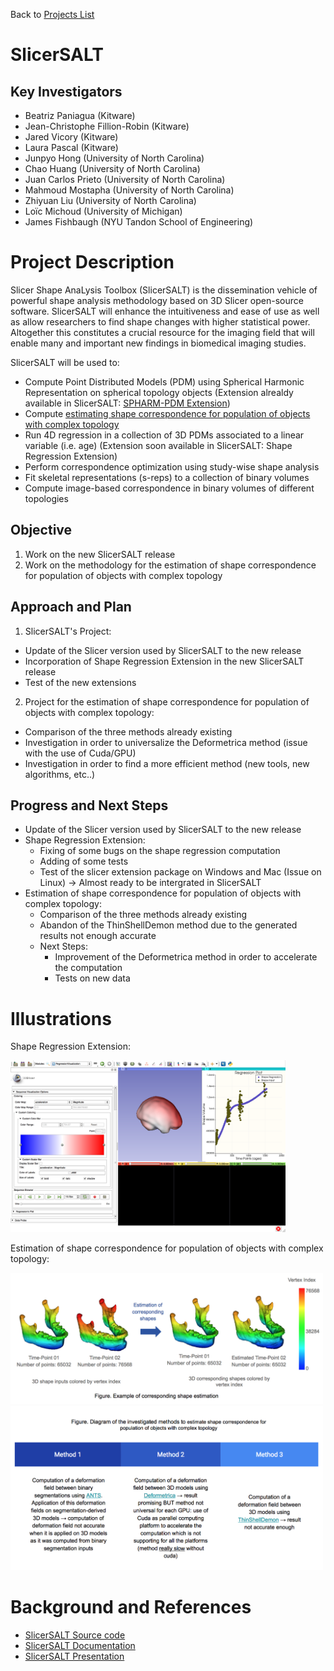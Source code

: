 Back to [Projects List](../../README.md#ProjectsList)

# SlicerSALT

## Key Investigators

- Beatriz Paniagua (Kitware)
- Jean-Christophe Fillion-Robin (Kitware) 
- Jared Vicory (Kitware)
- Laura Pascal (Kitware)
- Junpyo Hong (University of North Carolina)
- Chao Huang (University of North Carolina)
- Juan Carlos Prieto (University of North Carolina)
- Mahmoud Mostapha (University of North Carolina)
- Zhiyuan Liu (University of North Carolina)
- Loïc Michoud (University of Michigan)
- James Fishbaugh (NYU Tandon School of Engineering)

# Project Description

Slicer Shape AnaLysis Toolbox (SlicerSALT) is the dissemination vehicle of powerful shape analysis methodology based on 3D Slicer open-source software. SlicerSALT will enhance the intuitiveness and ease of use as well as allow researchers to find shape changes with higher statistical power. Altogether this constitutes a crucial resource for the imaging field that will enable many and important new findings in biomedical imaging studies. 

SlicerSALT will be used to: 
+ Compute Point Distributed Models (PDM) using Spherical Harmonic Representation on spherical topology objects (Extension alrealdy available in SlicerSALT: [SPHARM-PDM Extension](https://www.slicer.org/wiki/Documentation/4.8/Extensions/SpharmPdm))
+ Compute [estimating shape correspondence for population of objects with complex topology](https://github.com/laurapascal/slicerprojectweek2018/blob/master/Estimation_of_shape_correspondence_for_population_of_objects_with_complex_topology.pdf)
+ Run 4D regression in a collection of 3D PDMs associated to a linear variable (i.e. age) (Extension soon available in SlicerSALT: Shape Regression Extension)
+ Perform correspondence optimization using study-wise shape analysis 
+ Fit skeletal representations (s-reps) to a collection of binary volumes
+ Compute image-based correspondence in binary volumes of different topologies


## Objective

1. Work on the new SlicerSALT release
1. Work on the methodology for the estimation of shape correspondence for population of objects with complex topology


## Approach and Plan

1. SlicerSALT's Project: 
- Update of the Slicer version used by SlicerSALT to the new release
- Incorporation of Shape Regression Extension in the new SlicerSALT release
- Test of the new extensions
2. Project for the estimation of shape correspondence for population of objects with complex topology:
- Comparison of the three methods already existing
- Investigation in order to universalize the Deformetrica method (issue with the use of Cuda/GPU) 
- Investigation in order to find a more efficient method (new tools, new algorithms, etc..)


## Progress and Next Steps

- Update of the Slicer version used by SlicerSALT to the new release
- Shape Regression Extension: 
  - Fixing of some bugs on the shape regression computation
  - Adding of some tests
  - Test of the slicer extension package on Windows and Mac (Issue on Linux) -> Almost ready to be intergrated in SlicerSALT
- Estimation of shape correspondence for population of objects with complex topology: 
  - Comparison of the three methods already existing
  - Abandon of the ThinShellDemon method due to the generated results not enough accurate
  - Next Steps: 
    - Improvement of the Deformetrica method in order to accelerate the computation
    - Tests on new data


# Illustrations

<!--Add pictures and links to videos that demonstrate what has been accomplished.-->
Shape Regression Extension: 

<img src="https://raw.githubusercontent.com/laurapascal/slicerprojectweek2018/master/ShapeRegressionExtension_UI.png" width="440" ></img>

Estimation of shape correspondence for population of objects with complex topology: 

<img src="https://raw.githubusercontent.com/laurapascal/slicerprojectweek2018/master/Example_of_corresponding_shape_estimation.png" width="500" ></img>
<img src="https://raw.githubusercontent.com/laurapascal/slicerprojectweek2018/master/methods_estimation_of_shape_correspondence_for_population_of_objects_with_complex_topology.png" width="500" ></img>


# Background and References

<!--Use this space for information that may help people better understand your project, like links to papers, source code, or data.-->

- [SlicerSALT Source code](https://github.com/Kitware/SlicerSALT)
- [SlicerSALT Documentation](http://salt.slicer.org/)
- [SlicerSALT Presentation](https://github.com/laurapascal/slicerprojectweek2018/blob/master/SlicerSALT_presentation.pdf)
